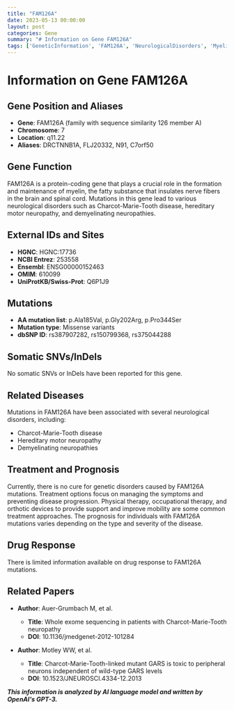 ```yaml
---
title: "FAM126A"
date: 2023-05-13 00:00:00
layout: post
categories: Gene
summary: "# Information on Gene FAM126A"
tags: ['GeneticInformation', 'FAM126A', 'NeurologicalDisorders', 'MyelinFormation', 'MissenseVariants', 'TreatmentOptions', 'Prognosis', 'ExomeSequencing']
---
```


# Information on Gene FAM126A

## Gene Position and Aliases
- **Gene**: FAM126A (family with sequence similarity 126 member A)
- **Chromosome**: 7
- **Location**: q11.22
- **Aliases**: DRCTNNB1A, FLJ20332, N91, C7orf50

## Gene Function
FAM126A is a protein-coding gene that plays a crucial role in the formation and maintenance of myelin, the fatty substance that insulates nerve fibers in the brain and spinal cord. Mutations in this gene lead to various neurological disorders such as Charcot-Marie-Tooth disease, hereditary motor neuropathy, and demyelinating neuropathies.

## External IDs and Sites
- **HGNC**: HGNC:17736
- **NCBI Entrez**: 253558
- **Ensembl**: ENSG00000152463
- **OMIM**: 610099
- **UniProtKB/Swiss-Prot**: Q6P1J9

## Mutations
- **AA mutation list**: p.Ala185Val, p.Gly202Arg, p.Pro344Ser
- **Mutation type**: Missense variants
- **dbSNP ID**: rs387907282, rs150799368, rs375044288

## Somatic SNVs/InDels
No somatic SNVs or InDels have been reported for this gene.

## Related Diseases
Mutations in FAM126A have been associated with several neurological disorders, including:
- Charcot-Marie-Tooth disease
- Hereditary motor neuropathy
- Demyelinating neuropathies

## Treatment and Prognosis
Currently, there is no cure for genetic disorders caused by FAM126A mutations. Treatment options focus on managing the symptoms and preventing disease progression. Physical therapy, occupational therapy, and orthotic devices to provide support and improve mobility are some common treatment approaches. The prognosis for individuals with FAM126A mutations varies depending on the type and severity of the disease.

## Drug Response
There is limited information available on drug response to FAM126A mutations. 

## Related Papers
- **Author**: Auer-Grumbach M, et al.
  - **Title**: Whole exome sequencing in patients with Charcot-Marie-Tooth neuropathy 
  - **DOI**: 10.1136/jmedgenet-2012-101284
  
- **Author**: Motley WW, et al.
  - **Title**: Charcot-Marie-Tooth-linked mutant GARS is toxic to peripheral neurons independent of wild-type GARS levels 
  - **DOI**: 10.1523/JNEUROSCI.4334-12.2013

**_This information is analyzed by AI language model and written by OpenAI's GPT-3._**